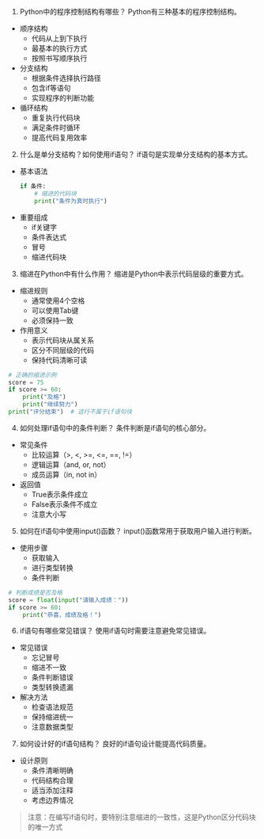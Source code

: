 1. Python中的程序控制结构有哪些？
Python有三种基本的程序控制结构。
- 顺序结构
    - 代码从上到下执行
    - 最基本的执行方式
    - 按照书写顺序执行
- 分支结构
    - 根据条件选择执行路径
    - 包含if等语句
    - 实现程序的判断功能
- 循环结构
    - 重复执行代码块
    - 满足条件时循环
    - 提高代码复用效率

2. 什么是单分支结构？如何使用if语句？
if语句是实现单分支结构的基本方式。
- 基本语法
    ```python
    if 条件:
        # 缩进的代码块
        print("条件为真时执行")
    ```
- 重要组成
    - if关键字
    - 条件表达式
    - 冒号
    - 缩进代码块

3. 缩进在Python中有什么作用？
缩进是Python中表示代码层级的重要方式。
- 缩进规则
    - 通常使用4个空格
    - 可以使用Tab键
    - 必须保持一致
- 作用意义
    - 表示代码块从属关系
    - 区分不同层级的代码
    - 保持代码清晰可读

```python
# 正确的缩进示例
score = 75
if score >= 60:
    print("及格")
    print("继续努力")
print("评分结束")  # 这行不属于if语句块
```

4. 如何处理if语句中的条件判断？
条件判断是if语句的核心部分。
- 常见条件
    - 比较运算（>, <, >=, <=, ==, !=）
    - 逻辑运算（and, or, not）
    - 成员运算（in, not in）
- 返回值
    - True表示条件成立
    - False表示条件不成立
    - 注意大小写

5. 如何在if语句中使用input()函数？
input()函数常用于获取用户输入进行判断。
- 使用步骤
    - 获取输入
    - 进行类型转换
    - 条件判断
```python
# 判断成绩是否及格
score = float(input("请输入成绩："))
if score >= 60:
    print("恭喜，成绩及格！")
```

6. if语句有哪些常见错误？
使用if语句时需要注意避免常见错误。
- 常见错误
    - 忘记冒号
    - 缩进不一致
    - 条件判断错误
    - 类型转换遗漏
- 解决方法
    - 检查语法规范
    - 保持缩进统一
    - 注意数据类型

7. 如何设计好的if语句结构？
良好的if语句设计能提高代码质量。
- 设计原则
    - 条件清晰明确
    - 代码结构合理
    - 适当添加注释
    - 考虑边界情况

> 注意：在编写if语句时，要特别注意缩进的一致性，这是Python区分代码块的唯一方式